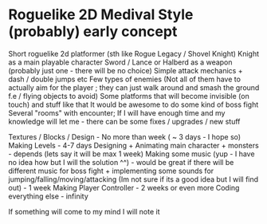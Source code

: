 # Roguelike 2D Medival Style (probably) early concept

Short roguelike 2d platformer (sth like Rogue Legacy / Shovel Knight)
Knight as a main playable character
Sword / Lance or Halberd as a weapon (probably just one - there will be no choice)
Simple attack mechanics + dash / double jumps etc
Few types of enemies (Not all of them have to actually aim for the player ; they can just walk around and smash the ground f.e / flying objects to avoid)
Some platforms that will become invisible (on touch)  and stuff like that
It would be awesome to do some kind of boss fight
Several "rooms" with encounter; 
If I will have enough time and my knowledge will let me - there can be some fixes / upgrades / new stuff

Textures / Blocks  / Design - No more than week ( ~ 3 days - I hope so)
Making Levels - 4-7 days 
Designing + Animating main character + monsters - depends (lets say it will be max 1 week)
Making some music (yup - I have no idea how but I will the solution ^^) - would be great if there will be different music for boss fight + implementing some sounds for jumping/falling/moving/attacking  (Im not sure if its a good idea but I will find out) - 1 week
Making Player Controller - 2 weeks or even more 
Coding everything else - infinity

If something will come to my mind I will note it



